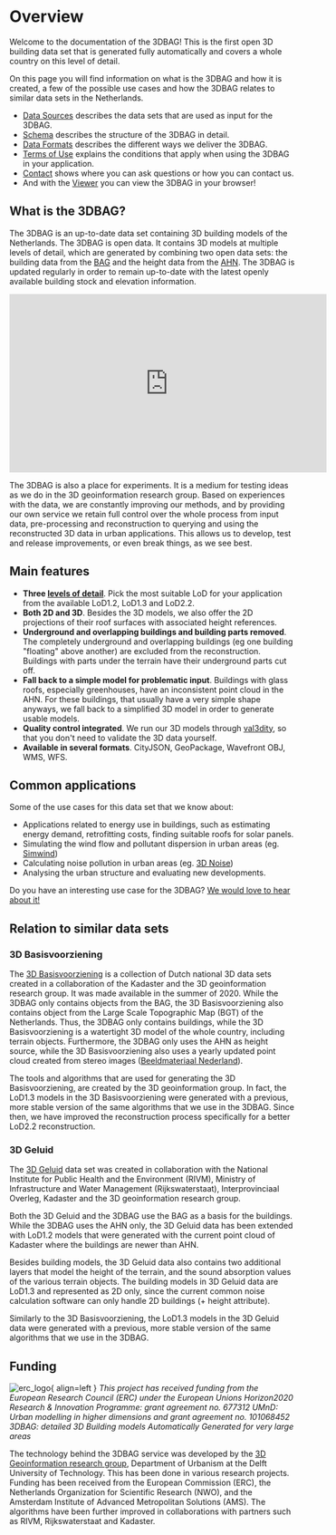 # Overview

Welcome to the documentation of the 3DBAG! This is the first open 3D building data set that is generated fully automatically and covers a whole country on this level of detail.

On this page you will find information on what is the 3DBAG and how it is created, a few of the possible use cases and how the 3DBAG relates to similar data sets in the Netherlands.

- [Data Sources](overview/sources.md) describes the data sets that are used as input for the 3DBAG.
- [Schema](schema/concepts.md) describes the structure of the 3DBAG in detail.
- [Data Formats](delivery/webservices.md) describes the different ways we deliver the 3DBAG.
- [Terms of Use](copyright.md) explains the conditions that apply when using the 3DBAG in your application.
- [Contact](contact.md) shows where you can ask questions or how you can contact us.
- And with the [Viewer](https://3dbag.nl) you can view the 3DBAG in your browser!

## What is the 3DBAG?

The 3DBAG is an up-to-date data set containing 3D building models of the Netherlands. The 3DBAG is open data. It contains 3D models at multiple levels of detail, which are generated by combining two open data sets: the building data from the [BAG](overview/sources.md#BAG) and the height data from the [AHN](overview/sources.md#AHN). The 3DBAG is updated regularly in order to remain up-to-date with the latest openly available building stock and elevation information.

<iframe width="560" height="315" src="https://www.youtube.com/embed/u84ZyD2ie48" title="YouTube video player" frameborder="0" allow="accelerometer; autoplay; clipboard-write; encrypted-media; gyroscope; picture-in-picture" allowfullscreen></iframe>

The 3DBAG is also a place for experiments. It is a medium for testing ideas as we do in the 3D geoinformation research group. Based on experiences with the data, we are constantly improving our methods, and by providing our own service we retain full control over the whole process from input data, pre-processing and reconstruction to querying and using the reconstructed 3D data in urban applications. This allows us to develop, test and release improvements, or even break things, as we see best.

## Main features

- **Three [levels of detail](schema/concepts.md#level-of-detail-lod)**.
    Pick the most suitable LoD for your application from the available LoD1.2, LoD1.3 and LoD2.2.
- **Both 2D and 3D**.
    Besides the 3D models, we also offer the 2D projections of their roof surfaces with associated height references.
- **Underground and overlapping buildings and building parts removed**.
    The completely underground and overlapping buildings (eg one building "floating" above another) are excluded from the reconstruction. Buildings with parts under the terrain have their underground parts cut off.
- **Fall back to a simple model for problematic input**.
    Buildings with glass roofs, especially greenhouses, have an inconsistent point cloud in the AHN. For these buildings, that usually have a very simple shape anyways, we fall back to a simplified 3D model in order to generate usable models.
- **Quality control integrated**.
    We run our 3D models through [val3dity](https://github.com/tudelft3d/val3dity), so that you don't need to validate the 3D data yourself.
- **Available in several formats**.
    CityJSON, GeoPackage, Wavefront OBJ, WMS, WFS.


## Common applications

Some of the use cases for this data set that we know about:

- Applications related to energy use in buildings, such as estimating energy demand, retrofitting costs, finding suitable roofs for solar panels.
- Simulating the wind flow and pollutant dispersion in urban areas (eg. [Simwind](https://3d.bk.tudelft.nl/projects/simwind/))
- Calculating noise pollution in urban areas (eg. [3D Noise](https://3d.bk.tudelft.nl/projects/noise3d/))
- Analysing the urban structure and evaluating new developments.

Do you have an interesting use case for the 3DBAG? [We would love to hear about it!](contact.md)

## Relation to similar data sets

### 3D Basisvoorziening

The [3D Basisvoorziening](https://www.pdok.nl/introductie/-/article/3d-basisvoorziening-1) is a collection of Dutch national 3D data sets created in a collaboration of the Kadaster and the 3D geoinformation research group. It was made available in the summer of 2020. While the 3DBAG only contains objects from the BAG, the 3D Basisvoorziening also contains object from the Large Scale Topographic Map (BGT) of the Netherlands. Thus, the 3DBAG only contains buildings, while the 3D Basisvoorziening is a watertight 3D model of the whole country, including terrain objects. Furthermore, the 3DBAG only uses the AHN as height source, while the 3D Basisvoorziening also uses a yearly updated point cloud created from stereo images ([Beeldmateriaal Nederland](https://www.beeldmateriaal.nl/)).

The tools and algorithms that are used for generating the 3D Basisvoorziening, are created by the 3D geoinformation group. In fact, the LoD1.3 models in the 3D Basisvoorziening were generated with a previous, more stable version of the same algorithms that we use in the 3DBAG. Since then, we have improved the reconstruction process specifically for a better LoD2.2 reconstruction.

### 3D Geluid

The [3D Geluid](https://www.pdok.nl/3d-input-data-voor-geluidssimulaties-versie-0.3.1) data set was created in collaboration with the National Institute for Public Health and the Environment (RIVM), Ministry of Infrastructure and Water Management (Rijkswaterstaat), Interprovinciaal Overleg, Kadaster and the 3D geoinformation research group.

Both the 3D Geluid and the 3DBAG use the BAG as a basis for the buildings. While the 3DBAG uses the AHN only, the 3D Geluid data has been extended with LoD1.2 models that were generated with the current point cloud of Kadaster where the buildings are newer than AHN.

Besides building models, the 3D Geluid data also contains two additional layers that model the height of the terrain, and the sound absorption values of the various terrain objects. The building models in 3D Geluid data are LoD1.3 and represented as 2D only, since the current common noise calculation software can only handle 2D buildings (+ height attribute).

Similarly to the 3D Basisvoorziening, the LoD1.3 models in the 3D Geluid data were generated with a previous, more stable version of the same algorithms that we use in the 3DBAG.

## Funding

![erc_logo](../images_common/erc_logo_small.png){ align=left } *This project has received funding from the European Research Council (ERC) under the European Unions Horizon2020 Research & Innovation Programme: grant agreement no. 677312 UMnD: Urban modelling in higher dimensions and grant agreement no. 101068452 3DBAG: detailed 3D Building models Automatically Generated for very large areas*

The technology behind the 3DBAG service was developed by the [3D Geoinformation research group](https://3d.bk.tudelft.nl/), Department of Urbanism at the Delft University of Technology. This has been done in various research projects. Funding has been received from the European Commission (ERC), the Netherlands Organization for Scientific Research (NWO), and the Amsterdam Institute of Advanced Metropolitan Solutions (AMS). The algorithms have been further improved in collaborations with partners such as RIVM, Rijkswaterstaat and Kadaster.
